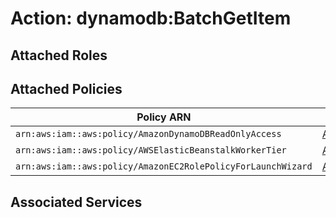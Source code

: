 # Action: dynamodb:BatchGetItem

## Attached Roles

## Attached Policies

| Policy ARN | Policy Name |
|------------|-------------|
| `arn:aws:iam::aws:policy/AmazonDynamoDBReadOnlyAccess` | [AmazonDynamoDBReadOnlyAccess](../policies.md#amazondynamodbreadonlyaccess) |
| `arn:aws:iam::aws:policy/AWSElasticBeanstalkWorkerTier` | [AWSElasticBeanstalkWorkerTier](../policies.md#awselasticbeanstalkworkertier) |
| `arn:aws:iam::aws:policy/AmazonEC2RolePolicyForLaunchWizard` | [AmazonEC2RolePolicyForLaunchWizard](../policies.md#amazonec2rolepolicyforlaunchwizard) |

## Associated Services

